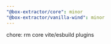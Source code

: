 ```yaml
---
"@box-extractor/core": minor
"@box-extractor/vanilla-wind": minor
---
```


chore: rm core vite/esbuild plugins
